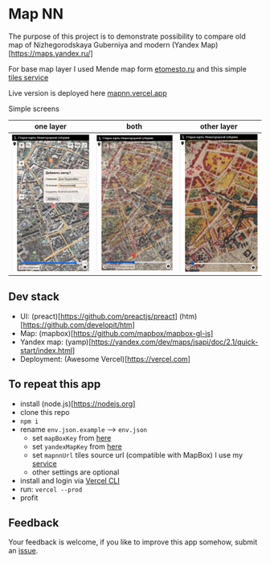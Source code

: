 # Map NN

The purpose of this project is to demonstrate possibility to compare old map of Nizhegorodskaya Guberniya and modern (Yandex Map)[https://maps.yandex.ru/]

For base map layer I used Mende map form [etomesto.ru](http://www.etomesto.ru/map-nn_mende) and this simple [tiles service](https://github.com/mikhail-angelov/mapnn-tiles)

Live version is deployed here [mapnn.vercel.app](https://mapnn.vercel.app)

Simple screens

one layer|both|other layer
---|---|---
![one](screens/one.png) |![two](screens/two.png) |![three](screens/three.png)

## Dev stack
- UI: (preact)[https://github.com/preactjs/preact] (htm)[https://github.com/developit/htm]
- Map: (mapbox)[https://github.com/mapbox/mapbox-gl-js]
- Yandex map: (yamp)[https://yandex.com/dev/maps/jsapi/doc/2.1/quick-start/index.html]
- Deployment: (Awesome Vercel)[https://vercel.com]

## To repeat this app
- install (node.js)[https://nodejs.org]
- clone this repo
- `npm i`
- rename `env.json.example` --> `env.json`
  - set `mapBoxKey` from [here](https://docs.mapbox.com/help/tutorials/get-started-tokens-api/)
  - set `yandexMapKey` from [here](https://developer.tech.yandex.ru/services/)
  - set `mapnnUrl` tiles source url (compatible with MapBox) I use my [service](https://mapnn.bconf.com/map/mende/{z}/{x}/{y}.jpg)
  - other settings are optional
- install and login via [Vercel CLI](https://vercel.com)
- run: `vercel --prod`
- profit

## Feedback
Your feedback is welcome, if you like to improve this app somehow, submit an [issue](https://github.com/mikhail-angelov/mapnn/issues).
